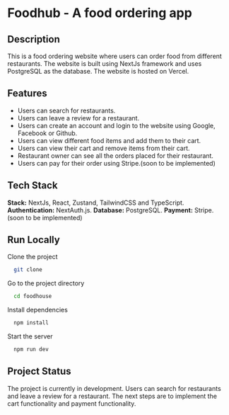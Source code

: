 # Foodhub - A food ordering app

## Description

This is a food ordering website where users can order food from different restaurants. The website is built using NextJs framework and uses PostgreSQL as the database. The website is hosted on Vercel.

## Features

- Users can search for restaurants.
- Users can leave a review for a restaurant.
- Users can create an account and login to the website using Google, Facebook or Github.
- Users can view different food items and add them to their cart.
- Users can view their cart and remove items from their cart.
- Restaurant owner can see all the orders placed for their restaurant.
- Users can pay for their order using Stripe.(soon to be implemented)
  
## Tech Stack

**Stack:** NextJs, React, Zustand, TailwindCSS and TypeScript.
**Authentication:** NextAuth.js.
**Database:** PostgreSQL.
**Payment:** Stripe.(soon to be implemented)

## Run Locally

Clone the project

```bash
  git clone
```

Go to the project directory

```bash
  cd foodhouse
```

Install dependencies

```bash
  npm install
```

Start the server

```bash
  npm run dev
```

## Project Status

The project is currently in development. Users can search for restaurants and leave a review for a restaurant. The next steps are to implement the cart functionality and payment functionality.
